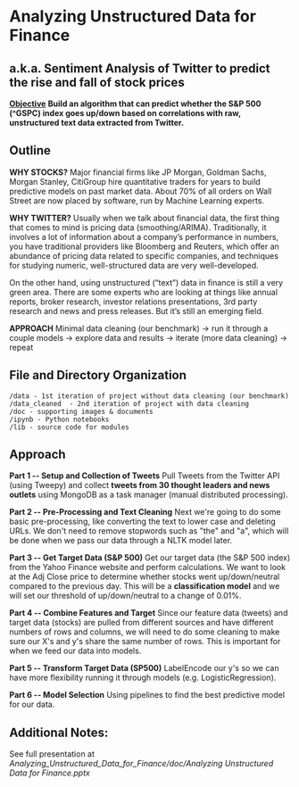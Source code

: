 # Analyzing Unstructured Data for Finance


## a.k.a. Sentiment Analysis of Twitter to predict the rise and fall of stock prices

**<u>Objective</u>**
**Build an algorithm that can predict whether the S&P 500 (^GSPC) index goes up/down based on correlations with raw, unstructured text data extracted from Twitter.**


## Outline

**WHY STOCKS?**
Major financial firms like JP Morgan, Goldman Sachs, Morgan Stanley, CitiGroup hire quantitative traders for years to build predictive models on past market data. 
About 70% of all orders on Wall Street are now placed by software, run by Machine Learning experts. 

**WHY TWITTER?**
Usually when we talk about financial data, the first thing that comes to mind is pricing data (smoothing/ARIMA). Traditionally, it involves a lot of information about a company’s performance in numbers, you have traditional providers like Bloomberg and Reuters, which offer an abundance of pricing data related to specific companies, and techniques for studying numeric, well-structured data are very well-developed. 

On the other hand, using unstructured (“text”) data in finance is still a very green area. There are some experts who are looking at things like annual reports, broker research, investor relations presentations, 3rd party research and news and press releases. But it’s still an emerging field. 

**APPROACH**
Minimal data cleaning (our benchmark) -> run it through a couple models -> explore data and results -> iterate (more data cleaning) -> repeat


## File and Directory Organization

```
/data - 1st iteration of project without data cleaning (our benchmark)
/data_cleaned  - 2nd iteration of project with data cleaning
/doc - supporting images & documents
/ipynb - Python notebooks
/lib - source code for modules
```


## Approach

**Part 1 -- Setup and Collection of Tweets**
Pull Tweets from the Twitter API (using Tweepy) and collect **tweets from 30 thought leaders and news outlets** using MongoDB as a task manager (manual distributed processing).

**Part 2 -- Pre-Processing and Text Cleaning**
Next we're going to do some basic pre-processing, like converting the text to lower case and deleting URLs. We don't need to remove stopwords such as "the" and "a", which will be done when we pass our data through a NLTK model later. 

**Part 3 -- Get Target Data (S&P 500)**
Get our target data (the S&P 500 index) from the Yahoo Finance website and perform calculations. We want to look at the Adj Close price to determine whether stocks went up/down/neutral compared to the previous day. This will be a **classification model** and we will set our threshold of up/down/neutral to a change of 0.01%.

**Part 4 -- Combine Features and Target**
Since our feature data (tweets) and target data (stocks) are pulled from different sources and have different numbers of rows and columns, we will need to do some cleaning to make sure our X's and y's share the same number of rows. This is important for when we feed our data into models.

**Part 5 -- Transform Target Data (SP500)**
LabelEncode our y's so we can have more flexibility running it through models (e.g. LogisticRegression).

**Part 6 -- Model Selection**
Using pipelines to find the best predictive model for our data.


## Additional Notes:
See full presentation at *Analyzing_Unstructured_Data_for_Finance/doc/Analyzing Unstructured Data for Finance.pptx*